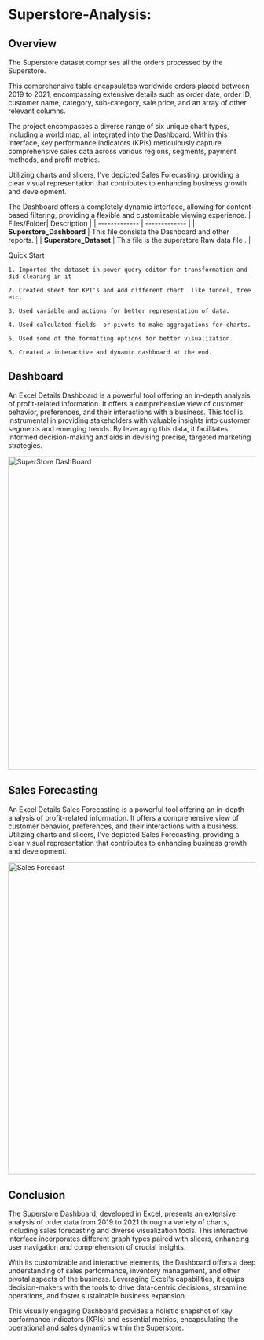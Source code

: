 # Superstore-Analysis:

## Overview
The Superstore dataset comprises all the orders processed by the Superstore.

This comprehensive table encapsulates worldwide orders placed between 2019 to 2021, encompassing extensive details such as order date, order ID, customer name, category, sub-category, sale price, and an array of other relevant columns.

The project encompasses a diverse range of six unique chart types, including a world map, all integrated into the Dashboard. Within this interface, key performance indicators (KPIs) meticulously capture comprehensive sales data across various regions, segments, payment methods, and profit metrics.

Utilizing charts and slicers, I've depicted Sales Forecasting, providing a clear visual representation that contributes to enhancing business growth and development.

The Dashboard offers a completely dynamic interface, allowing for content-based filtering, providing a flexible and customizable viewing experience.
| Files/Folder| Description |
| ------------- | ------------- |
| **Superstore_Dashboard**  | This file consista the Dashboard and other reports.  |
| **Superstore_Dataset**  | This file is the superstore Raw data file .  |

Quick Start

    1. Imported the dataset in power query editor for transformation and did cleaning in it 
 
    2. Created sheet for KPI's and Add different chart  like funnel, tree etc.
    
    3. Used variable and actions for better representation of data.
    
    4. Used calculated fields  or pivots to make aggragations for charts.
    
    5. Used some of the formatting options for better visualization. 
    
    6. Created a interactive and dynamic dashboard at the end.
    
## Dashboard

An Excel Details Dashboard is a powerful tool offering an in-depth analysis of profit-related information. It offers a comprehensive view of customer behavior, preferences, and their interactions with a business. This tool is instrumental in providing stakeholders with valuable insights into customer segments and emerging trends. By leveraging this data, it facilitates informed decision-making and aids in devising precise, targeted marketing strategies.

<img width="638" alt="SuperStore DashBoard" src="https://github.com/himanshu-shrm06/Superstore-Analysis/assets/87088049/a7eeb2df-6100-4177-975d-09e2fd02a9b2">


## Sales Forecasting

An Excel Details Sales Forecasting is a powerful tool offering an in-depth analysis of profit-related information. It offers a comprehensive view of customer behavior, preferences, and their interactions with a business. Utilizing charts and slicers, I've depicted Sales Forecasting, providing a clear visual representation that contributes to enhancing business growth and development.

<img width="636" alt="Sales Forecast" src="https://github.com/himanshu-shrm06/Superstore-Analysis/assets/87088049/b9ef2045-06fc-40ab-bbf2-33709db2c870">


## Conclusion

The Superstore Dashboard, developed in Excel, presents an extensive analysis of order data from 2019 to 2021 through a variety of charts, including sales forecasting and diverse visualization tools. This interactive interface incorporates different graph types paired with slicers, enhancing user navigation and comprehension of crucial insights.

With its customizable and interactive elements, the Dashboard offers a deep understanding of sales performance, inventory management, and other pivotal aspects of the business. Leveraging Excel's capabilities, it equips decision-makers with the tools to drive data-centric decisions, streamline operations, and foster sustainable business expansion.

This visually engaging Dashboard provides a holistic snapshot of key performance indicators (KPIs) and essential metrics, encapsulating the operational and sales dynamics within the Superstore.
